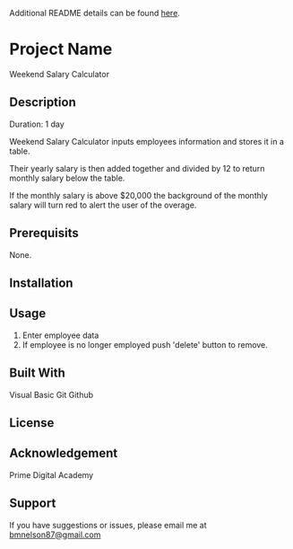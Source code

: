 Additional README details can be found [here](https://github.com/PrimeAcademy/readme-template/blob/master/README.md).

# Project Name

Weekend Salary Calculator

## Description

Duration: 1 day

Weekend Salary Calculator inputs employees
information and stores it in a table.

Their yearly salary is then added together and 
divided by 12 to return monthly salary below the 
table.

If the monthly salary is above $20,000 the background
of the monthly salary will turn red to alert the user 
of the overage.

## Prerequisits

None.

## Installation

## Usage

1. Enter employee data
2. If employee is no longer employed push 'delete'
button to remove.


## Built With

Visual Basic
Git
Github

## License

## Acknowledgement
Prime Digital Academy

## Support
If you have suggestions or issues, please email me at
bmnelson87@gmail.com



